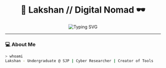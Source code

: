 <h1 align="center">👾 Lakshan // Digital Nomad 🕶️</h1>
<p align="center">
  <img src="https://readme-typing-svg.demolab.com?font=Fira+Code&duration=3000&pause=800&color=00FF41&center=true&vCenter=true&width=435&lines=Cyber+Security+Enthusiast;Python+%7C+C%23+%7C+Java+Junkie;Always+Learning+%2F%2F+Never+Sleeping;Sri+Jayewardenepura+Undergrad" alt="Typing SVG" />
</p>

---

### 💻 About Me
```bash
> whoami
Lakshan - Undergraduate @ SJP | Cyber Researcher | Creator of Tools
